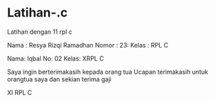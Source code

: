 # Latihan-.c
Latihan dengan 11 rpl c

Nama : Resya Rizqi Ramadhan
Nomor : 23:
Kelas : RPL C

Nama: Iqbal
No: 02
Kelas: XRPL C

Saya ingin berterimakasih kepada orang tua
Ucapan terimakasih untuk orangtua saya
dan sekian terima gaji

XI RPL C